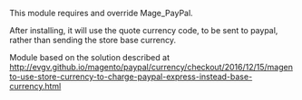 This module requires and override Mage_PayPal.

After installing, it will use the quote currency code, to be sent to paypal, rather than sending the store base currency.

Module based on the solution described at http://evgv.github.io/magento/paypal/currency/checkout/2016/12/15/magento-use-store-currency-to-charge-paypal-express-instead-base-currency.html
